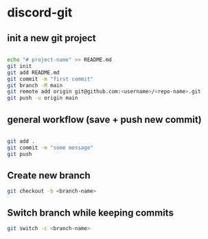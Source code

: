 # discord-git

## init a new git project

```bash

echo "# project-name" >> README.md
git init
git add README.md
git commit -m "first commit"
git branch -M main
git remote add origin git@github.com:<username>/<repo-name>.git
git push -u origin main

```

## general workflow (save + push new commit)

```bash

git add .
git commit -m "some message"
git push

```

## Create new branch

```bash
git checkout -b <branch-name>
```

## Switch branch while keeping commits

```bash
git switch -c <branch-name>

```
